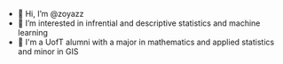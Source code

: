 - 👋 Hi, I’m @zoyazz
- 👀 I’m interested in infrential and descriptive statistics and machine learning
- 🌱 I'm a UofT alumni with a major in mathematics and applied statistics and minor in GIS


<!---
zoyazz/zoyazz is a ✨ special ✨ repository because its `README.md` (this file) appears on your GitHub profile.
You can click the Preview link to take a look at your changes.
--->

